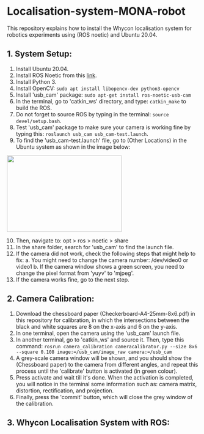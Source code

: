 # Localisation-system-MONA-robot
This repository explains how to install the Whycon localisation system for robotics experiments using (ROS noetic) and Ubuntu 20.04.

## 1. System Setup:
1. Install Ubuntu 20.04.
2. Install ROS Noetic from this [link](https://wiki.ros.org/noetic/Installation/Ubuntu).
3. Install Python 3.
4. Install OpenCV: `sudo apt install libopencv-dev python3-opencv`
5. Install 'usb_cam' package: `sudo apt-get install ros-noetic-usb-cam`
6. In the terminal, go to 'catkin_ws' directory, and type: `catkin_make` to build the ROS.
7. Do not forget to source ROS by typing in the terminal: `source devel/setup.bash`.
8. Test 'usb_cam' package to make sure your camera is working fine by typing this: `roslaunch usb_cam usb_cam-test.launch`.
9. To find the 'usb_cam-test.launch' file, go to (Other Locations) in the Ubuntu system as shown in the image below:
<img src="https://github.com/user-attachments/assets/45104c08-9cbb-4fc2-acf5-6adfacae6279" width="300" height="200">

10. Then, navigate to: opt > ros > noetic > share
11. In the share folder, search for 'usb_cam' to find the launch file.
12. If the camera did not work, check the following steps that might help to fix:
   a. You might need to change the camera number: /dev/video0 or video1
   b. If the camera window shows a green screen, you need to change the pixel format from 'yuyv' to 'mjpeg'.
13. If the camera works fine, go to the next step.

## 2. Camera Calibration:
1. Download the chessboard paper (Checkerboard-A4-25mm-8x6.pdf) in this repository for calibration, in which the intersections between the black and white squares are 8 on the x-axis and 6 on the y-axis.
2. In one terminal, open the camera using the 'usb_cam' launch file.
3. In another terminal, go to 'catkin_ws' and source it. Then, type this command: `rosrun camera_calibration cameracalibrator.py --size 8x6 --square 0.108 image:=/usb_cam/image_raw camera:=/usb_cam`
4. A grey-scale camera window will be shown, and you should show the (Chessboard paper) to the camera from different angles, and repeat this process until the 'calibrate' button is activated (in green colour).
5. Press activate and wait till it's done. When the activation is completed, you will notice in the terminal some information such as: camera matrix, distortion, rectification, and projection.
6. Finally, press the 'commit' button, which will close the grey window of the calibration.



## 3. Whycon Localisation System with ROS:




   



